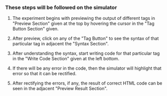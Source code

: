 ### These steps will be followed on the simulator

1. The experiment begins with previewing the output of different tags in "Preview Section" given at the top by hovering the cursor in the "Tag Button Section" given.

2. After preview, click on any of the "Tag Button" to see the syntax of that particular tag in adjacent the "Syntax Section".

3. After understanding the syntax, start writing code for that particular tag in the "Write Code Section" given at the left bottom.

4. If there will be any error in the code, then the simulator will highlight that error so that it can be rectified.

5. After rectifying the errors, if any, the result of correct HTML code can be seen in the adjacent "Preview Result Section".
